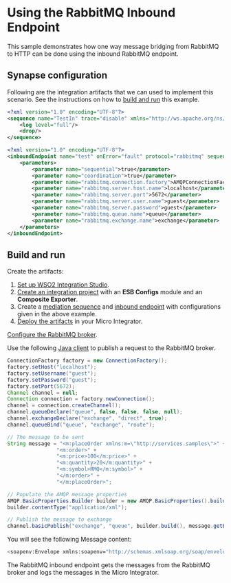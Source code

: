 # Using the RabbitMQ Inbound Endpoint
This sample demonstrates how one way message bridging from RabbitMQ to HTTP can be done using the inbound RabbitMQ endpoint.

## Synapse configuration

Following are the integration artifacts that we can used to implement this scenario. See the instructions on how to [build and run](#build-and-run) this example.

```xml tab='Sequence'
<?xml version="1.0" encoding="UTF-8"?>
<sequence name="TestIn" trace="disable" xmlns="http://ws.apache.org/ns/synapse">
    <log level="full"/>
    <drop/>
</sequence>
```

```xml tab='Inbound Endpoint'
<?xml version="1.0" encoding="UTF-8"?>
<inboundEndpoint name="test" onError="fault" protocol="rabbitmq" sequence="TestIn" suspend="false" xmlns="http://ws.apache.org/ns/synapse">
    <parameters>
        <parameter name="sequential">true</parameter>
        <parameter name="coordination">true</parameter>
        <parameter name="rabbitmq.connection.factory">AMQPConnectionFactory</parameter>
        <parameter name="rabbitmq.server.host.name">localhost</parameter>
        <parameter name="rabbitmq.server.port">5672</parameter>
        <parameter name="rabbitmq.server.user.name">guest</parameter>
        <parameter name="rabbitmq.server.password">guest</parameter>
        <parameter name="rabbitmq.queue.name">queue</parameter>
        <parameter name="rabbitmq.exchange.name">exchange</parameter>
    </parameters>
</inboundEndpoint>
```

## Build and run

Create the artifacts:

1. [Set up WSO2 Integration Studio]({{base_path}}/integrate/develop/installing-wso2-integration-studio).
2. [Create an integration project]({{base_path}}/integrate/develop/create-integration-project) with an <b>ESB Configs</b> module and an <b>Composite Exporter</b>.
3. Create a [mediation sequence]({{base_path}}/integrate/develop/creating-artifacts/creating-reusable-sequences) and [inbound endpoint]({{base_path}}/integrate/develop/creating-an-inbound-endpoint) with configurations given in the above example.
4. [Deploy the artifacts]({{base_path}}/integrate/develop/deploy-artifacts) in your Micro Integrator.

[Configure the RabbitMQ broker](../{{base_path}}/install-and-setup/setup/mi-setup/brokers/configure-with-rabbitmq).

Use the following [Java client](https://mvnrepository.com/artifact/com.rabbitmq/amqp-client) to publish a request to the RabbitMQ broker.

```java
ConnectionFactory factory = new ConnectionFactory();
factory.setHost("localhost");
factory.setUsername("guest");
factory.setPassword("guest");
factory.setPort(5672);
Channel channel = null;
Connection connection = factory.newConnection();
channel = connection.createChannel();
channel.queueDeclare("queue", false, false, false, null);
channel.exchangeDeclare("exchange", "direct", true);
channel.queueBind("queue", "exchange", "route");

// The message to be sent
String message = "<m:placeOrder xmlns:m=\"http://services.samples\">" +
                "<m:order>" +
                "<m:price>100</m:price>" +
                "<m:quantity>20</m:quantity>" +
                "<m:symbol>RMQ</m:symbol>" +
                "</m:order>" +
                "</m:placeOrder>";

// Populate the AMQP message properties
AMQP.BasicProperties.Builder builder = new AMQP.BasicProperties().builder();
builder.contentType("application/xml");

// Publish the message to exchange
channel.basicPublish("exchange", "queue", builder.build(), message.getBytes());
```

You will see the following Message content:

```bash 
<soapenv:Envelope xmlns:soapenv="http://schemas.xmlsoap.org/soap/envelope/"><soapenv:Body><m:placeOrder xmlns:m="http://services.samples"><m:order><m:price>100</m:price><m:quantity>20</m:quantity><m:symbol>RMQ</m:symbol></m:order></m:placeOrder></soapenv:Body></soapenv:Envelope>
```

The RabbitMQ inbound endpoint gets the messages from the RabbitMQ broker and logs the messages in the Micro Integrator.
